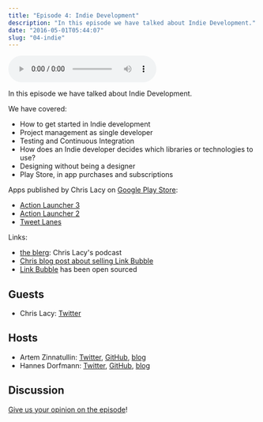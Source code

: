 ```yaml
---
title: "Episode 4: Indie Development"
description: "In this episode we have talked about Indie Development."
date: "2016-05-01T05:44:07"
slug: "04-indie"
---
```

<audio controls preload="metadata">
  <source src="https://github.com/artem-zinnatullin/TheContext-Podcast/releases/download/Episode_4/The.Context.episode.4.mp3" type="audio/mpeg">
</audio>

In this episode we have talked about Indie Development.

 We have covered:

 - How to get started in Indie development
 - Project management as single developer
 - Testing and Continuous Integration
 - How does an Indie developer decides which libraries or technologies to use?
 - Designing without being a designer
 - Play Store, in app purchases and subscriptions

Apps published by Chris Lacy on [Google Play Store](
https://play.google.com/store/apps/developer?id=Chris+Lacy):
 - [Action Launcher 3](https://play.google.com/store/apps/details?id=com.actionlauncher.playstore)
 - [Action Launcher 2](https://play.google.com/store/apps/details?id=com.chrislacy.actionlauncher.pro)
 - [Tweet Lanes](https://play.google.com/store/apps/details?id=com.tweetlanes.android)

Links:

 - [the blerg](http://theblerg.net/): Chris Lacy's podcast
 - [Chris blog post about selling Link Bubble](http://theblerg.net/post/2015/08/05/ive-sold-link-bubble-tappath-and-all-related-assets)
 - [Link Bubble](https://github.com/brave/browser-android) has been open sourced


## Guests

* Chris Lacy: [Twitter](https://twitter.com/chrismlacy)

## Hosts

* Artem Zinnatullin: [Twitter](https://twitter.com/artem_zin), [GitHub](https://github.com/artem-zinnatullin), [blog](https://artemzin.com)
* Hannes Dorfmann: [Twitter](https://twitter.com/sockeqwe), [GitHub](https://github.com/sockeqwe), [blog](http://hannesdorfmann.com)

## Discussion

[Give us your opinion on the episode](https://github.com/artem-zinnatullin/TheContext-Podcast/issues/36)!
